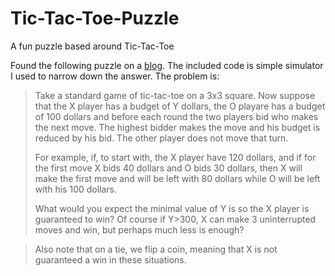 Tic-Tac-Toe-Puzzle
==================

A fun puzzle based around Tic-Tac-Toe

Found the following puzzle on a [blog](http://gilkalai.wordpress.com/2013/03/15/test-your-intuition-17-what-does-it-take-to-win-tic-tac-toe/). The included code is simple simulator I used to narrow down the answer. The problem is:

>Take a standard game of tic-tac-toe on a 3x3 square. Now suppose that the X player has a budget of Y dollars, the O playare has a budget of 100 dollars and before each round the two players bid who makes the next move. The highest bidder makes the move and his budget is reduced by his bid. The other player does not move that turn.
>
>For example, if, to start with, the X player have 120 dollars, and if for the first move X bids 40 dollars and O bids 30 dollars, then X will make the first move and will be left with 80 dollars while O will be left with his 100 dollars.
>
>What would you expect the minimal value of Y is so the X player is guaranteed to win? Of course if Y>300, X can make 3 uninterrupted moves and win, but perhaps much less is enough?

>Also note that on a tie, we flip a coin, meaning that X is not guaranteed a win in these situations.
